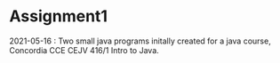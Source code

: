 # Assignment1

2021-05-16 : Two small java programs initally created for a java course, Concordia CCE CEJV 416/1 Intro to Java.
